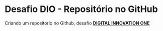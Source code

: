 <h1> Desafio DIO - Repositório no GitHub</h1>

<p> Criando um repositório no Github, desafio <strong><a href="https://web.digitalinnovation.one/">DIGITAL INNOVATION ONE</a></strong></p>
